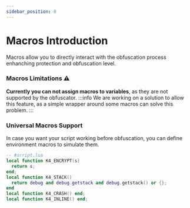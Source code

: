 ```yaml
---
sidebar_position: 0
---
```


# Macros Introduction

Macros allow you to directly interact with the obfuscation process enhanching protection and obfuscation level.

### Macros Limitations ⚠️
**Currently you can not assign macros to variables**, as they are not supported by the obfuscator.
:::info
We are working on a solution to allow this feature, as a simple wrapper around some macros can solve this problem.
:::

### Universal Macros Support

In case you want your script working before obfuscation, you can define environment macros to simulate them.

```lua
-- #script.lua
local function K4_ENCRYPT(s)
  return s;
end;
local function K4_STACK()
  return debug and debug.getstack and debug.getstack() or {};
end
local function K4_CRASH() end;
local function K4_INLINE() end;
```